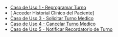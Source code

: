 * [Caso de Uso 1 - Reprogramar Turno](https://drive.google.com/file/d/1ImFNVPk5NlMwteKoioJqPe1z_GwNJf9e/view?usp=sharing)
* [ Acceder Historial Clínico del Paciente]
* [Caso de Uso 3 - Solicitar Turno Medico](https://drive.google.com/file/d/18PoPxXxTTHDWOZpAjg6gGu3XCZCY8Dy7/view?usp=sharing)
* [Caso de Uso 4 - Cancelar Turno Medico](https://drive.google.com/file/d/1pF1hLiTKPdGpvR7S2GwcTbqhClgDaMka/view?usp=sharing)
* [Caso de Uso 5 - Notificar Recordatorio de Turno](https://drive.google.com/file/d/1pIKxRgHVAE6OwdnHBCwb27edqs4g69u2/view?usp=sharing)

